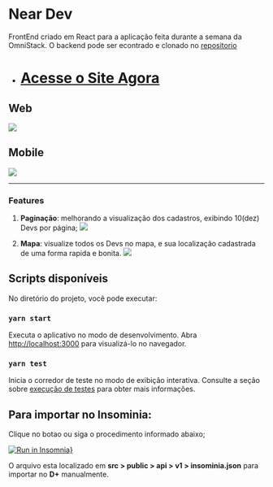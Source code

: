 # **Near Dev**

FrontEnd criado em React para a aplicação feita durante a semana da OmniStack. O backend pode ser econtrado e clonado no [repositorio](https://github.com/lipecss/omnistack10-backend)

- # [Acesse o Site Agora](https://omnistack10-neardev.netlify.com/)

## Web
![](https://i.imgur.com/Wc3WyFj.png)

## Mobile
![](https://media.giphy.com/media/hteJ8ZXYQosS9KM3CF/giphy.gif)

------------
### Features
1. **Paginação**: melhorando a visualização dos cadastros, exibindo 10(dez) Devs por página;
![](https://i.imgur.com/2XtPY1U.png)

2. **Mapa**: visualize todos os Devs no mapa, e sua localização cadastrada de uma forma rapida e bonita.
![](https://i.imgur.com/4JTNcQu.png)

## Scripts disponíveis

No diretório do projeto, você pode executar:

### `yarn start`

Executa o aplicativo no modo de desenvolvimento.
Abra [http://localhost:3000](http://localhost:3000) para visualizá-lo no navegador.

### `yarn test`

Inicia o corredor de teste no modo de exibição interativa.
Consulte a seção sobre [execução de testes](https://facebook.github.io/create-react-app/docs/running-tests) para obter mais informações.

## Para importar no **Insominia**:

Clique no botao ou siga o procedimento informado abaixo;

[![Run in Insomnia}](https://insomnia.rest/images/run.svg)](https://insomnia.rest/run/?label=Near%20Dev%20-%20Omnistack10&uri=https%3A%2F%2Fgithub.com%2Flipecss%2Fsemana-omnistack-10%2Fblob%2Fmaster%2Fpublic%2Fapi%2Finsomnia.json)


O arquivo esta localizado em **src > public > api > v1 > insominia.json** para importar no **D+** manualmente.
